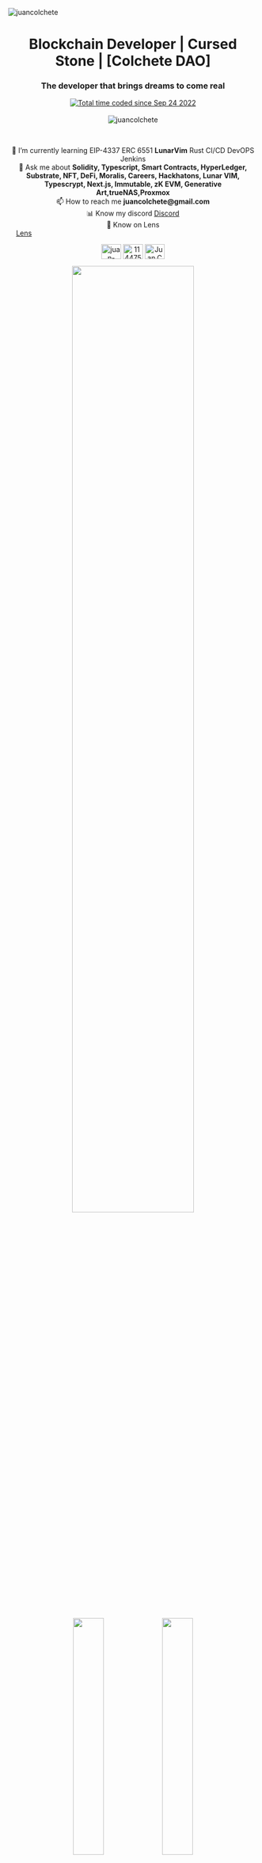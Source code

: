 <p align="left"> <img src="https://user-images.githubusercontent.com/38388534/205455214-9f0b9fd7-32a9-4deb-801a-8b31a80a5558.png" alt="juancolchete" /> </p>


<h1 align="center">Blockchain Developer | Cursed Stone | [Colchete DAO]</h1>
<h3 align="center">The developer that brings dreams to come real</h3>

<p align="center"> 
<a href="https://wakatime.com/@1ea8aa8a-1462-4ae3-932a-425cac8a39a0"><img src="https://wakatime.com/badge/user/1ea8aa8a-1462-4ae3-932a-425cac8a39a0.svg" alt="Total time coded since Sep 24 2022" /></a><br/><br/>
<img src="https://github-profile-trophy.vercel.app/?username=juancolchete&theme=gitdimmed" alt="juancolchete" /> </p>
</br>
<p align="center"> 
📔 I’m currently learning EIP-4337 ERC 6551 <b>LunarVim</b> Rust CI/CD DevOPS Jenkins <br/> 
💬 Ask me about <b>Solidity, Typescript, Smart Contracts, HyperLedger, Substrate, NFT, DeFi, Moralis, Careers, Hackhatons, Lunar VIM, Typescrypt, Next.js, Immutable, zK EVM, Generative Art,trueNAS,Proxmox</b><br/>
📫 How to reach me <b>juancolchete@gmail.com</b><br/>
📊 Know my discord <a href="https://discord.gg/MmxRHmPVkF">Discord</a><br/>
🌱 Know on Lens <a href="https://lenster.xyz/u/juancolchete">Lens</a>⠀⠀⠀⠀⠀⠀⠀⠀⠀⠀⠀⠀⠀⠀⠀⠀⠀⠀⠀⠀⠀⠀⠀⠀⠀⠀⠀⠀⠀⠀⠀⠀⠀⠀⠀⠀⠀⠀⠀⠀⠀⠀⠀
</div>
<p align="center">
<a href="https://www.linkedin.com/in/juancolchete/" target="blank"><img align="center" src="https://raw.githubusercontent.com/rahuldkjain/github-profile-readme-generator/master/src/images/icons/Social/linked-in-alt.svg" alt="juan-colchete" height="30" width="40" /></a>
<a href="https://stackoverflow.com/users/11447524" target="blank"><img align="center" src="https://raw.githubusercontent.com/rahuldkjain/github-profile-readme-generator/master/src/images/icons/Social/stack-overflow.svg" alt="11447524" height="30" width="40" /></a>
<a href="https://discord.gg/CcZurY8vF6" target="blank"><img align="center" src="https://raw.githubusercontent.com/rahuldkjain/github-profile-readme-generator/master/src/images/icons/Social/discord.svg" alt="Juan.Colchete#2894" height="30" width="40" /></a>
</p>

<div align="center">
    <img width="70%" src="http://github-profile-summary-cards.vercel.app/api/cards/profile-details?username=juancolchete&theme=github_dark"/>
    <img width="35%" src="http://github-profile-summary-cards.vercel.app/api/cards/productive-time?username=vn7n24fzkq&theme=github_dark&utcOffset=-3"/>
    <img width="35%" src="http://github-profile-summary-cards.vercel.app/api/cards/most-commit-language?username=juancolchete&theme=github_dark"/>
</div>
<p align="center"><img src="https://streak-stats.demolab.com?user=juancolchete&theme=dark&background=0D1117&border=2E343B&border_radius=2.5" alt="juancolchete" width="70%" /></p>



<p align="center"><img src="https://github-readme-stats.vercel.app/api/wakatime?username=juancolchete&layout=compact&theme=github_dark&border_color=2E343B&border_radius=2.5" alt="juancolchete" width="70%" /></p>

## Principles
Nothing teaches more than pain.  
Who overcome entropy can achieve anything.  
Talk is easy show me the code!  
Promises are made to be respected.  
Respect is not about enforce.  
With enought time any problem can be solved.  
Right abstration is the half of a good solution.  
Best solutions take some time.  
If I'm in, there's no half, I'm in completely.    
Freedom!  
Stay humble!
Think simple!  
Opensource is the key
Before worry start doing it
Effort by effort has no value.
404 => 200  
200 => 408  
2 -> 4 -> 8 -> 16 -> 32 -> 64 -> 128 -> 256 -> 512 -> 1024 
## GPG Keys
[Main key](https://github.com/juancolchete/juancolchete/blob/main/juancolchete.key)
